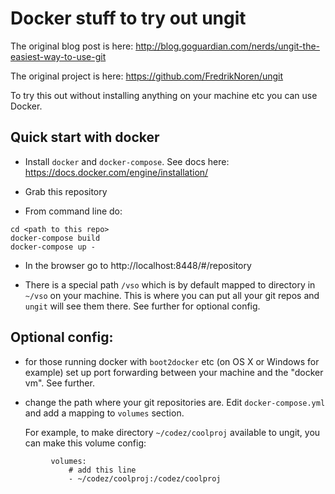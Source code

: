 # Docker stuff to try out ungit

The original blog post is here: http://blog.goguardian.com/nerds/ungit-the-easiest-way-to-use-git

The original project is here: https://github.com/FredrikNoren/ungit

To try this out without installing anything on your machine etc
you can use Docker.

## Quick start with docker

- Install `docker` and `docker-compose`. See docs here: https://docs.docker.com/engine/installation/

- Grab this repository

- From command line do:

```
cd <path to this repo>
docker-compose build
docker-compose up -
```

- In the browser go to http://localhost:8448/#/repository

- There is a special path `/vso` which is by default mapped to directory
  in `~/vso` on your machine. This is where you can put all your git repos
  and `ungit` will see them there. See further for optional config.


## Optional config:

- for those running docker with `boot2docker` etc (on OS X or Windows for example)
  set up port forwarding between your machine and the "docker vm". See further.

- change the path where your git repositories are. Edit `docker-compose.yml`
  and add a mapping to `volumes` section.

  For example, to make directory `~/codez/coolproj` available to ungit, you
  can make this volume config:


```
         volumes:
             # add this line
             - ~/codez/coolproj:/codez/coolproj
```


